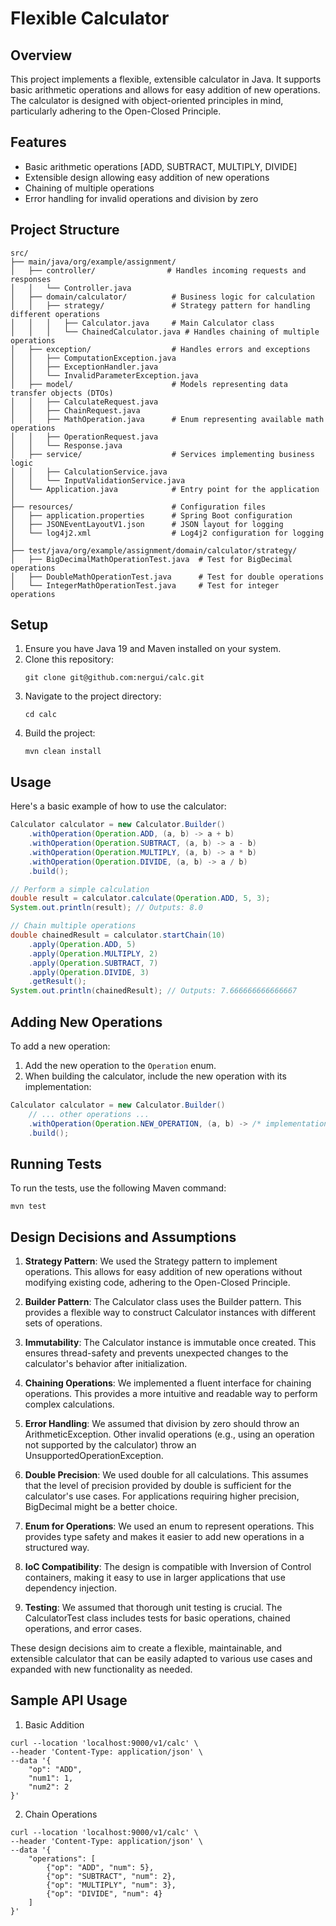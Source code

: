 # Flexible Calculator

## Overview
This project implements a flexible, extensible calculator in Java. It supports basic arithmetic operations and allows for easy addition of new operations. The calculator is designed with object-oriented principles in mind, particularly adhering to the Open-Closed Principle.

## Features
- Basic arithmetic operations [ADD, SUBTRACT, MULTIPLY, DIVIDE]
- Extensible design allowing easy addition of new operations
- Chaining of multiple operations
- Error handling for invalid operations and division by zero

## Project Structure
```
src/
├── main/java/org/example/assignment/
│   ├── controller/                # Handles incoming requests and responses
│   │   └── Controller.java
│   ├── domain/calculator/          # Business logic for calculation
│   │   ├── strategy/               # Strategy pattern for handling different operations
│   │   │   ├── Calculator.java     # Main Calculator class
│   │   │   └── ChainedCalculator.java # Handles chaining of multiple operations
│   ├── exception/                  # Handles errors and exceptions
│   │   ├── ComputationException.java
│   │   ├── ExceptionHandler.java
│   │   └── InvalidParameterException.java
│   ├── model/                      # Models representing data transfer objects (DTOs)
│   │   ├── CalculateRequest.java
│   │   ├── ChainRequest.java
│   │   ├── MathOperation.java      # Enum representing available math operations
│   │   ├── OperationRequest.java
│   │   └── Response.java
│   ├── service/                    # Services implementing business logic
│   │   ├── CalculationService.java
│   │   └── InputValidationService.java
│   └── Application.java            # Entry point for the application
│
├── resources/                      # Configuration files
│   ├── application.properties      # Spring Boot configuration
│   ├── JSONEventLayoutV1.json      # JSON layout for logging
│   └── log4j2.xml                  # Log4j2 configuration for logging
│
├── test/java/org/example/assignment/domain/calculator/strategy/
│   ├── BigDecimalMathOperationTest.java  # Test for BigDecimal operations
│   ├── DoubleMathOperationTest.java      # Test for double operations
│   └── IntegerMathOperationTest.java     # Test for integer operations

```

## Setup
1. Ensure you have Java 19 and Maven installed on your system.
2. Clone this repository:
   ```
   git clone git@github.com:nergui/calc.git
   ```
3. Navigate to the project directory:
   ```
   cd calc
   ```
4. Build the project:
   ```
   mvn clean install
   ```

## Usage
Here's a basic example of how to use the calculator:

```java
Calculator calculator = new Calculator.Builder()
    .withOperation(Operation.ADD, (a, b) -> a + b)
    .withOperation(Operation.SUBTRACT, (a, b) -> a - b)
    .withOperation(Operation.MULTIPLY, (a, b) -> a * b)
    .withOperation(Operation.DIVIDE, (a, b) -> a / b)
    .build();

// Perform a simple calculation
double result = calculator.calculate(Operation.ADD, 5, 3);
System.out.println(result); // Outputs: 8.0

// Chain multiple operations
double chainedResult = calculator.startChain(10)
    .apply(Operation.ADD, 5)
    .apply(Operation.MULTIPLY, 2)
    .apply(Operation.SUBTRACT, 7)
    .apply(Operation.DIVIDE, 3)
    .getResult();
System.out.println(chainedResult); // Outputs: 7.666666666666667
```

## Adding New Operations
To add a new operation:

1. Add the new operation to the `Operation` enum.
2. When building the calculator, include the new operation with its implementation:

```java
Calculator calculator = new Calculator.Builder()
    // ... other operations ...
    .withOperation(Operation.NEW_OPERATION, (a, b) -> /* implementation */)
    .build();
```

## Running Tests
To run the tests, use the following Maven command:
```
mvn test
```

## Design Decisions and Assumptions

1. **Strategy Pattern**: We used the Strategy pattern to implement operations. This allows for easy addition of new operations without modifying existing code, adhering to the Open-Closed Principle.

2. **Builder Pattern**: The Calculator class uses the Builder pattern. This provides a flexible way to construct Calculator instances with different sets of operations.

3. **Immutability**: The Calculator instance is immutable once created. This ensures thread-safety and prevents unexpected changes to the calculator's behavior after initialization.

4. **Chaining Operations**: We implemented a fluent interface for chaining operations. This provides a more intuitive and readable way to perform complex calculations.

5. **Error Handling**: We assumed that division by zero should throw an ArithmeticException. Other invalid operations (e.g., using an operation not supported by the calculator) throw an UnsupportedOperationException.

6. **Double Precision**: We used double for all calculations. This assumes that the level of precision provided by double is sufficient for the calculator's use cases. For applications requiring higher precision, BigDecimal might be a better choice.

7. **Enum for Operations**: We used an enum to represent operations. This provides type safety and makes it easier to add new operations in a structured way.

8. **IoC Compatibility**: The design is compatible with Inversion of Control containers, making it easy to use in larger applications that use dependency injection.

9. **Testing**: We assumed that thorough unit testing is crucial. The CalculatorTest class includes tests for basic operations, chained operations, and error cases.

These design decisions aim to create a flexible, maintainable, and extensible calculator that can be easily adapted to various use cases and expanded with new functionality as needed.


## Sample API Usage

1. Basic Addition

```
curl --location 'localhost:9000/v1/calc' \
--header 'Content-Type: application/json' \
--data '{
    "op": "ADD",
    "num1": 1,
    "num2": 2
}'

```
2. Chain Operations

```
curl --location 'localhost:9000/v1/calc' \
--header 'Content-Type: application/json' \
--data '{
    "operations": [
        {"op": "ADD", "num": 5},
        {"op": "SUBTRACT", "num": 2},
        {"op": "MULTIPLY", "num": 3},
        {"op": "DIVIDE", "num": 4}
    ]
}'


```